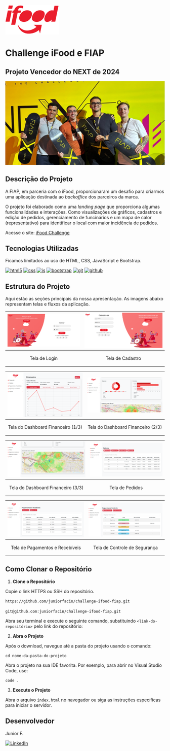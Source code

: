 ﻿![Imagem 1](./images/logo-principal-ifood.svg)

# Challenge iFood e FIAP

## Projeto Vencedor do NEXT de 2024
![Imagem 1](./images/telas/foto-next.jpg)

## Descrição do Projeto
A FIAP, em parceria com o iFood, proporcionaram um desafio para criarmos uma aplicação destinada ao <i>backoffice</i> dos parceiros da marca. 

O projeto foi elaborado como uma <i>landing page</i> que proporciona algumas funcionalidades e interações. Como visualizações de gráficos, cadastros e edição de pedidos, gerenciamento de funcinários e um mapa de calor (representativo) para identificar o local com maior incidência de pedidos.

Acesse o site: [iFood Challenge](https://challenge-ifood-fiap.vercel.app/)

## Tecnologias Utilizadas

Ficamos limitados ao uso de HTML, CSS, JavaScript e Bootstrap.

<div style="display: inline_block">
  <a href="#" title="HTML5"><img  alt="html5" src="https://img.shields.io/badge/HTML5-E34F26?style=for-the-badge&logo=html5&logoColor=white" /></a>
  <a href="#" title="CSS3"><img  alt="css" src="https://img.shields.io/badge/CSS3-1572B6?style=for-the-badge&logo=css3&logoColor=white" /></a>
  <a href="#" title="JavaScript"><img  alt="js" src="https://img.shields.io/badge/JavaScript-F7DF1E?style=for-the-badge&logo=javascript&logoColor=black" /></a>
    <a href="#" title="Bootstrap"><img  alt="bootstrap" src="https://img.shields.io/badge/Bootstrap-563D7C?style=for-the-badge&logo=bootstrap&logoColor=white" /></a>
  <a href="#" title="Git"><img alt="git" src="https://img.shields.io/badge/GIT-E44C30?style=for-the-badge&logo=git&logoColor=white"></a>
  <a href="#" title="GitHub"><img alt="github" src="https://img.shields.io/badge/GitHub-100000?style=for-the-badge&logo=github&logoColor=white"></a>
</div>

## Estrutura do Projeto
Aqui estão as seções principais da nossa apresentação. As imagens abaixo representam telas e fluxos da aplicação.

| ![Imagem 1](/images/telas/tela-login.png) | ![Imagem 2](/images/telas/tela-cadastro.png) |
|-------------------------------------------|---------------------------------------------|
| <p align="center">Tela de Login</p>       | <p align="center">Tela de Cadastro</p>      |

| ![Imagem 3](/images/telas/tela-fin-1.png) | ![Imagem 4](/images/telas/tela-fin-2.png)   |
|-------------------------------------------|---------------------------------------------|
| <p align="center">Tela do Dashboard Financeiro (1/3)</p> | <p align="center">Tela do Dashboard Financeiro (2/3)</p> |

| ![Imagem 5](/images/telas/tela-fin-3.png) | ![Imagem 6](/images/telas/tela-pedidos.png) |
|-------------------------------------------|---------------------------------------------|
| <p align="center">Tela do Dashboard Financeiro (3/3)</p> | <p align="center">Tela de Pedidos</p>        |

| ![Imagem 7](/images/telas/tela-per.png)   | ![Imagem 8](/images/telas/tela-seguranca.png) |
|-------------------------------------------|-----------------------------------------------|
| <p align="center">Tela de Pagamentos e Recebíveis</p> | <p align="center">Tela de Controle de Segurança</p> |

## Como Clonar o Repositório

1. **Clone o Repositório**

 Copie o link HTTPS ou SSH do repositório.
  
    https://github.com/juniorfacin/challenge-ifood-fiap.git

    git@github.com:juniorfacin/challenge-ifood-fiap.git

Abra seu terminal e execute o seguinte comando, substituindo `<link-do-repositório>` pelo link do repositório:

2. **Abra o Projeto**

 Após o download, navegue até a pasta do projeto usando o comando:
 
    cd nome-da-pasta-do-projeto
  
Abra o projeto na sua IDE favorita. Por exemplo, para abrir no Visual Studio Code, use:

    code .

3. **Execute o Projeto**

Abra o arquivo `index.html` no navegador ou siga as instruções específicas para iniciar o servidor.

## Desenvolvedor

Junior F.

<div style="display: inline-block">
  <a href="https://www.linkedin.com/in/osmarjosefacinjr" target="_blank" title="LinkedIn"><img loading="lazy" 
src="https://img.shields.io/badge/-LinkedIn-%230077B5?style=for-the-badge&logo=linkedin&logoColor=white" alt="LinkedIn"></a>
</div>


